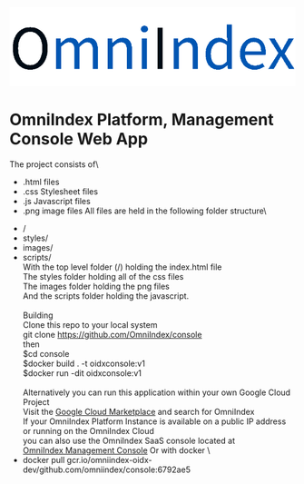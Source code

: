![OmniIndex Logo](web/images/OmniIndexDark.png)
# OmniIndex Platform, Management Console Web App
The project consists of\
*  .html files
*  .css Stylesheet files
*  .js Javascript files
*  .png image files
All files are held in the following folder structure\
- /
- styles/
- images/
- scripts/
\
With the top level folder (/) holding the index.html file\
The styles folder holding all of the css files\
The images folder holding the png files\
And the scripts folder holding the javascript.\
\
Building\
Clone this repo to your local system\
    git clone https://github.com/OmniIndex/console \
then\
$cd console \
$docker build . -t oidxconsole:v1 \
$docker run -dit oidxconsole:v1 \
\
Alternatively you can run this application within your own Google Cloud Project \
Visit the [Google Cloud Marketplace](https://cloud.google.com/marketplace) and search for OmniIndex \
If your OmniIndex Platform Instance is available on a public IP address or running on the OmniIndex Cloud \
you can also use the OmniIndex SaaS console located at \
[OmniIndex Management Console](https://saas.omnianalytics.live)
Or with docker \
- docker pull gcr.io/omniindex-oidx-dev/github.com/omniindex/console:6792ae5
